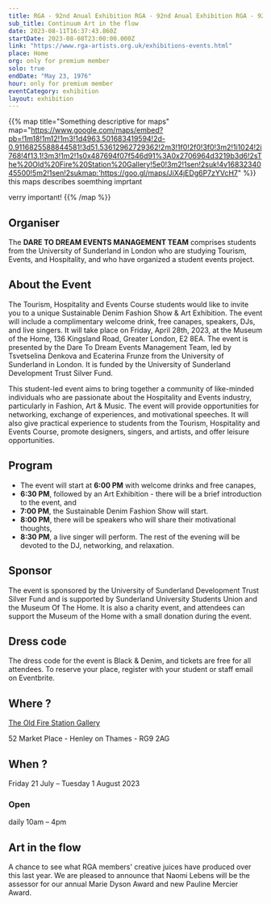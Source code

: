 ```yaml
---
title: RGA - 92nd Anual Exhibition RGA - 92nd Anual Exhibition RGA - 92nd Anual Exhibition
sub_title: Continuum Art in the flow
date: 2023-08-11T16:37:43.860Z
startDate: 2023-08-08T23:00:00.000Z
link: "https://www.rga-artists.org.uk/exhibitions-events.html"
place: Home
org: only for premium member
solo: true
endDate: "May 23, 1976"
hour: only for premium member
eventCategory: exhibition
layout: exhibition
---
```


{{% map title="Something descriptive for maps" map="https://www.google.com/maps/embed?pb=!1m18!1m12!1m3!1d4963.501683419594!2d-0.9116825588844581!3d51.53612962729362!2m3!1f0!2f0!3f0!3m2!1i1024!2i768!4f13.1!3m3!1m2!1s0x487694f07f546d91%3A0x2706964d3219b3d6!2sThe%20Old%20Fire%20Station%20Gallery!5e0!3m2!1sen!2suk!4v1683234045500!5m2!1sen!2sukmap:'https://goo.gl/maps/JiX4jEDg6P7zYVcH7" %}}
this maps describes soemthing imprtant

verry important!
{{% /map %}}

## Organiser

The **DARE TO DREAM EVENTS MANAGEMENT TEAM** comprises students from the University of Sunderland in London who are studying Tourism, Events, and Hospitality, and who have organized a student events project.

## About the Event

The Tourism, Hospitality and Events Course students would like to invite you to a unique Sustainable Denim Fashion Show & Art Exhibition. The event will include a complimentary welcome drink, free canapes, speakers, DJs, and live singers. It will take place on Friday, April 28th, 2023, at the Museum of the Home, 136 Kingsland Road, Greater London, E2 8EA. The event is presented by the Dare To Dream Events Management Team, led by Tsvetselina Denkova and Ecaterina Frunze from the University of Sunderland in London. It is funded by the University of Sunderland Development Trust Silver Fund.

This student-led event aims to bring together a community of like-minded individuals who are passionate about the Hospitality and Events industry, particularly in Fashion, Art & Music. The event will provide opportunities for networking, exchange of experiences, and motivational speeches. It will also give practical experience to students from the Tourism, Hospitality and Events Course, promote designers, singers, and artists, and offer leisure opportunities.

## Program

- The event will start at **6:00 PM** with welcome drinks and free canapes,
- **6:30 PM**, followed by an Art Exhibition - there will be a brief introduction to the event, and
- **7:00 PM**, the Sustainable Denim Fashion Show will start.
- **8:00 PM**, there will be speakers who will share their motivational thoughts,
- **8:30 PM**, a live singer will perform. The rest of the evening will be devoted to the DJ, networking, and relaxation.

## Sponsor

The event is sponsored by the University of Sunderland Development Trust Silver Fund and is supported by Sunderland University Students Union and the Museum Of The Home. It is also a charity event, and attendees can support the Museum of the Home with a small donation during the event.

## Dress code

The dress code for the event is Black & Denim, and tickets are free for all attendees. To reserve your place, register with your student or staff email on Eventbrite.

## Where ?

[The Old Fire Station Gallery](https://goo.gl/maps/JiX4jEDg6P7zYVcH7)

52 Market Place - Henley on Thames - RG9 2AG

## When ?

Friday 21 July – Tuesday 1 August 2023

### Open

daily 10am – 4pm

## Art in the flow

A chance to see what RGA members' creative juices have produced over this last year. We are pleased to announce that Naomi Lebens will be the assessor for our annual Marie Dyson Award and new Pauline Mercier Award.
